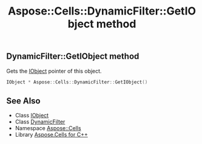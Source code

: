 ﻿---
title: Aspose::Cells::DynamicFilter::GetIObject method
linktitle: GetIObject
second_title: Aspose.Cells for C++ API Reference
description: 'Aspose::Cells::DynamicFilter::GetIObject method. Gets the IObject pointer of this object in C++.'
type: docs
weight: 600
url: /cpp/aspose.cells/dynamicfilter/getiobject/
---
## DynamicFilter::GetIObject method


Gets the [IObject](../../iobject/) pointer of this object.

```cpp
IObject * Aspose::Cells::DynamicFilter::GetIObject()
```

## See Also

* Class [IObject](../../iobject/)
* Class [DynamicFilter](../)
* Namespace [Aspose::Cells](../../)
* Library [Aspose.Cells for C++](../../../)
